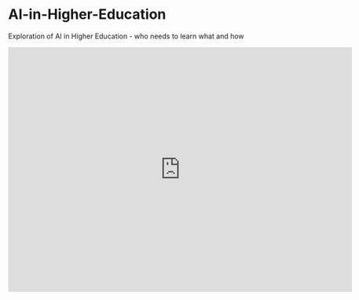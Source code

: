 # AI-in-Higher-Education
Exploration of AI in Higher Education - who needs to learn what and how
<iframe src="https://onedrive.live.com/embed?cid=2D07F5043DA09852&resid=2D07F5043DA09852%2186318&authkey=AP8N-WYYWKtzvDk&em=2" width="700" height="500" frameborder="0" scrolling="no"></iframe>
